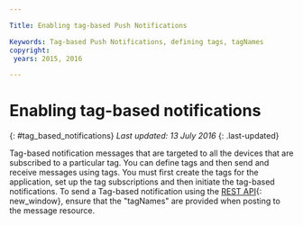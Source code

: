 ```yaml
---

Title: Enabling tag-based Push Notifications

Keywords: Tag-based Push Notifications, defining tags, tagNames
copyright:
 years: 2015, 2016

---
```


# Enabling tag-based notifications
{: #tag_based_notifications}
*Last updated: 13 July 2016*
{: .last-updated}

Tag-based notification messages that are targeted to all the devices that are subscribed to a particular tag. You can define tags and then send and receive messages using tags. You must first create the tags for the application, set up the tag subscriptions and then initiate the tag-based notifications. To send a Tag-based notification using the [REST API](https://mobile.{DomainName}/imfpushrestapidocs/){: new_window}, ensure that the "tagNames" are provided when posting to the message resource.
